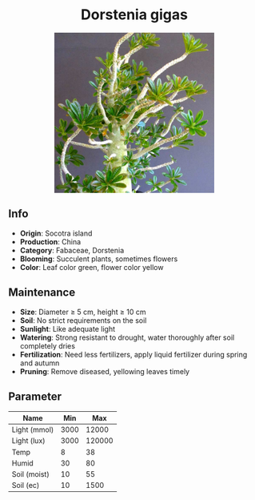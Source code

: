 <h1 align='center'>Dorstenia gigas</h1>
<p align="center">
    <img 
        align='center'
        width='320'
        src="../images/dorstenia gigas.png" 
        alt='Dorstenia gigas' />
</p>

## Info

 - **Origin**: Socotra island
 - **Production**: China
 - **Category**: Fabaceae, Dorstenia
 - **Blooming**: Succulent plants, sometimes flowers
 - **Color**: Leaf color green, flower color yellow

## Maintenance

 - **Size**: Diameter ≥ 5 cm, height ≥ 10 cm
 - **Soil**: No strict requirements on the soil
 - **Sunlight**: Like adequate light
 - **Watering**: Strong resistant to drought, water thoroughly after soil completely dries
 - **Fertilization**: Need less fertilizers, apply liquid fertilizer during spring and autumn
 - **Pruning**: Remove diseased, yellowing leaves timely

## Parameter

| Name         | Min  | Max   |
|--------------|------|-------|
| Light (mmol) | 3000 | 12000  |
| Light (lux)  | 3000 | 120000 |
| Temp         | 8    | 38    |
| Humid        | 30   | 80    |
| Soil (moist) | 10   | 55    |
| Soil (ec)    | 10  | 1500  |